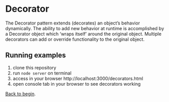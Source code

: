 # Decorator

The Decorator pattern extends (decorates) an object’s behavior dynamically. The ability to add new behavior at runtime is accomplished by a Decorator object which ‘wraps itself’ around the original object. Multiple decorators can add or override functionality to the original object.

## Running examples

1. clone this repository
2. run ```node server``` on terminal
3. access in your browser http://localhost:3000/decorators.html
4. open console tab in your browser to see decorators working

[Back to begin](https://github.com/EricDosReis/invoices-viewer-app).
